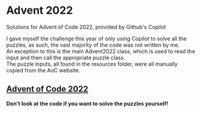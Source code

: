 # Advent 2022
Solutions for Advent of Code 2022, provided by Github's Copilot

I gave myself the challenge this year of only using Copilot to solve all the puzzles, as such, the vast majority of the code was not written by me.  
An exception to this is the main Advent2022 class, which is used to read the input and then call the appropriate puzzle class.  
The puzzle inputs, all found in the resources folder, were all manually copied from the AoC website.

## [Advent of Code 2022](https://adventofcode.com/2022)

**Don't look at the code if you want to solve the puzzles yourself!**
